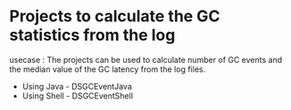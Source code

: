 #   Projects to calculate the GC statistics from the log

usecase : The projects can be used to calculate number of GC events and the median value of the GC latency from the log files.

* Using Java - DSGCEventJava
* Using Shell - DSGCEventShell

